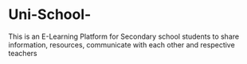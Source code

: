 # Uni-School-
This is an E-Learning Platform for Secondary school students to share information, resources, communicate with each other and respective teachers 
